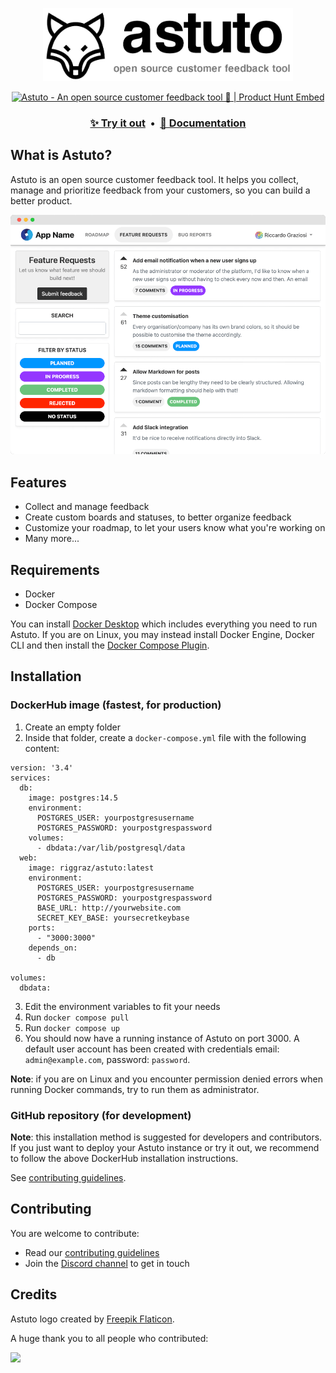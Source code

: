 <p align="center"><img width="400" src="./images/logo-and-name.png" /></p>
<p align="center">
  <a href="https://www.producthunt.com/posts/astuto?utm_source=badge-top-post-badge&utm_medium=badge&utm_souce=badge-astuto" target="_blank"><img src="https://api.producthunt.com/widgets/embed-image/v1/top-post-badge.svg?post_id=179870&theme=dark&period=daily" alt="Astuto - An open source customer feedback tool 🦊 | Product Hunt Embed" style="width: 250px; height: 54px;" width="250px" height="54px" /></a>
  <br>
  <h3 align="center">
    <a href="https://feedback.astuto.io/">✨ Try it out</a>
    &nbsp;•&nbsp;
    <a href="https://docs.astuto.io/">📖 Documentation</a>
  </h3>
</p>

## What is Astuto?

Astuto is an open source customer feedback tool. It helps you collect, manage and prioritize feedback from your customers, so you can build a better product.

<img src="./images/hero-image.png" />

## Features

* Collect and manage feedback
* Create custom boards and statuses, to better organize feedback
* Customize your roadmap, to let your users know what you're working on
* Many more...

## Requirements

* Docker
* Docker Compose

You can install [Docker Desktop](https://docs.docker.com/desktop/) which includes everything you need to run Astuto. If you are on Linux, you may instead install Docker Engine, Docker CLI and then install the [Docker Compose Plugin](https://docs.docker.com/compose/install/).

## Installation

### DockerHub image (fastest, for production)

1. Create an empty folder
2. Inside that folder, create a `docker-compose.yml` file with the following content:
```
version: '3.4'
services:
  db:
    image: postgres:14.5
    environment:
      POSTGRES_USER: yourpostgresusername
      POSTGRES_PASSWORD: yourpostgrespassword
    volumes:
      - dbdata:/var/lib/postgresql/data
  web:
    image: riggraz/astuto:latest
    environment:
      POSTGRES_USER: yourpostgresusername
      POSTGRES_PASSWORD: yourpostgrespassword
      BASE_URL: http://yourwebsite.com
      SECRET_KEY_BASE: yoursecretkeybase
    ports:
      - "3000:3000"
    depends_on:
      - db
    
volumes:
  dbdata:
```
3. Edit the environment variables to fit your needs
4. Run `docker compose pull`
5. Run `docker compose up`
6. You should now have a running instance of Astuto on port 3000. A default user account has been created with credentials email: `admin@example.com`, password: `password`.

**Note**: if you are on Linux and you encounter permission denied errors when running Docker commands, try to run them as administrator.

### GitHub repository (for development)

**Note**: this installation method is suggested for developers and contributors. If you just want to deploy your Astuto instance or try it out, we recommend to follow the above DockerHub installation instructions.

See [contributing guidelines](https://github.com/riggraz/astuto/blob/main/CONTRIBUTING.md).

## Contributing

You are welcome to contribute:
* Read our [contributing guidelines](https://github.com/riggraz/astuto/blob/main/CONTRIBUTING.md)
* Join the [Discord channel](https://discord.gg/SrtUMRp) to get in touch

## Credits

Astuto logo created by [Freepik Flaticon](https://www.flaticon.com/free-icons/fox).

A huge thank you to all people who contributed:

<a href="https://github.com/riggraz/astuto/graphs/contributors">
  <img src="https://contrib.rocks/image?repo=riggraz/astuto" />
</a>
